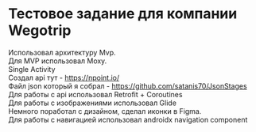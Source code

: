 # Тестовое задание для компании Wegotrip  
Использовал архитектуру Mvp.  
Для MVP использовал Moxy.    
Single Activity  
Создал api тут - https://npoint.io/  
Файл json который я собрал - https://github.com/satanis70/JsonStages  
Для работы с api использовал Retrofit + Coroutines  
Для работы с изображениями использовал Glide  
Немного поработал с дизайном, сделал иконки в Figma.  
Для работы с навигацией использовал androidx navigation component
